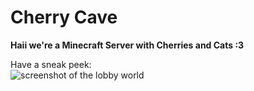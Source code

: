 # Cherry Cave

**Haii we're a Minecraft Server with Cherries and Cats :3**

Have a sneak peek: \
![screenshot of the lobby world](/img/2023-04-16_13.08.04.png)
